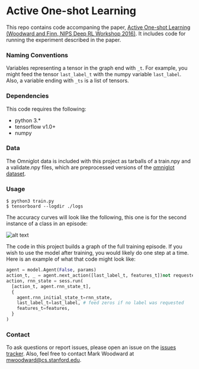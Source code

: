 # Active One-shot Learning

This repo contains code accompaning the paper, [Active One-shot Learning (Woodward and Finn, NIPS Deep RL Workshop 2016)](https://arxiv.org/abs/1702.06559). It includes code for running the experiment described in the paper.

### Naming Conventions

Variables representing a tensor in the graph end with `_t`. For example, you might feed the tensor `last_label_t` with the numpy variable `last_label`. Also, a variable ending with `_ts` is a list of tensors.

### Dependencies

This code requires the following:
* python 3.\*
* tensorflow v1.0+
* numpy

### Data

The Omniglot data is included with this project as tarballs of a train.npy and a validate.npy files, which are preprocessed versions of the [omniglot dataset](https://github.com/brendenlake/omniglot).

### Usage

```shell
$ python3 train.py
$ tensorboard --logdir ./logs
```

The accuracy curves will look like the following, this one is for the second instance of a class in an episode:

![alt text](https://github.com/markpwoodward/active_osl/raw/master/src/common/accuracy_02nd.png "accuracy training curve")

The code in this project builds a graph of the full training episode. If you wish to use the model after training, you would likely do one step at a time. Here is an example of what that code might look like:

```python
agent = model.Agent(False, params)
action_t, _ = agent.next_action([last_label_t, features_t])not requested
action, rnn_state = sess.run(
  [action_t, agent.rnn_state_t],
  {
    agent.rnn_initial_state_t=rnn_state,
    last_label_t=last_label, # feed zeros if no label was requested
    features_t=features,
  }
)
```

### Contact

To ask questions or report issues, please open an issue on the [issues tracker](https://github.com/markpwoodward/active_osl/issues). Also, feel free to contact Mark Woodward at mwoodward@cs.stanford.edu.
